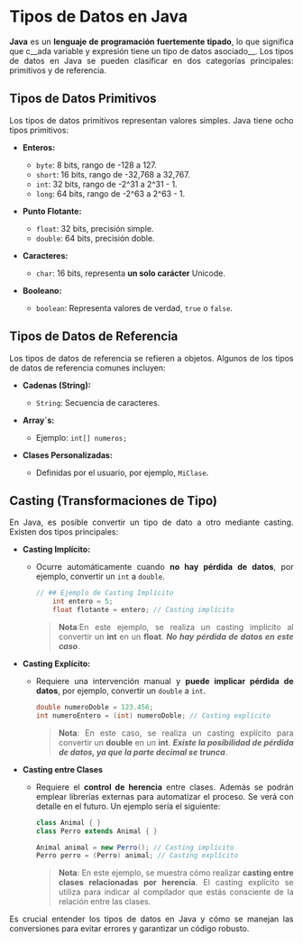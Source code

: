 <div align="justify">

# Tipos de Datos en Java

__Java__ es un __lenguaje de programación fuertemente tipado__, lo que significa que c__ada variable y expresión tiene un tipo de datos asociado__. Los tipos de datos en Java se pueden clasificar en dos categorías principales: primitivos y de referencia.

## Tipos de Datos Primitivos

Los tipos de datos primitivos representan valores simples. Java tiene ocho tipos primitivos:

- **Enteros:**
  - `byte`: 8 bits, rango de -128 a 127.
  - `short`: 16 bits, rango de -32,768 a 32,767.
  - `int`: 32 bits, rango de -2^31 a 2^31 - 1.
  - `long`: 64 bits, rango de -2^63 a 2^63 - 1.

- **Punto Flotante:**
  - `float`: 32 bits, precisión simple.
  - `double`: 64 bits, precisión doble.

- **Caracteres:**
  - `char`: 16 bits, representa __un solo carácter__ Unicode.

- **Booleano:**
  - `boolean`: Representa valores de verdad, `true` o `false`.

## Tipos de Datos de Referencia

Los tipos de datos de referencia se refieren a objetos. Algunos de los tipos de datos de referencia comunes incluyen:

- **Cadenas (String):**
  - `String`: Secuencia de caracteres.

- **Array´s:**
  - Ejemplo: `int[] numeros;`

- **Clases Personalizadas:**
  - Definidas por el usuario, por ejemplo, `MiClase`.

## Casting (Transformaciones de Tipo)

En Java, es posible convertir un tipo de dato a otro mediante casting. Existen dos tipos principales:

- **Casting Implícito:**
  - Ocurre automáticamente cuando __no hay pérdida de datos__, por ejemplo, convertir un `int` a `double`.
  
    ```java
    // ## Ejemplo de Casting Implícito
        int entero = 5;
        float flotante = entero; // Casting implícito
    ```
    
    > __Nota__:En este ejemplo, se realiza un casting implícito al convertir un __int__ en un __float__. ___No hay pérdida de datos en este caso___.

- **Casting Explícito:**
  - Requiere una intervención manual y __puede implicar pérdida de datos__, por ejemplo, convertir un `double` a `int`.

    ```java
    double numeroDoble = 123.456;
    int numeroEntero = (int) numeroDoble; // Casting explícito
    ```
    
    > __Nota__: En este caso, se realiza un casting explícito para convertir un __double__ en un __int__. ___Existe la posibilidad de pérdida de datos, ya que la parte decimal se trunca___.

- **Casting entre Clases**
  - Requiere el __control de herencia__ entre clases. Además se podrán emplear librerías externas para automatizar el proceso. Se verá con detalle en el futuro. Un ejemplo sería el siguiente:

    ```java
    class Animal { }
    class Perro extends Animal { }

    Animal animal = new Perro(); // Casting implícito
    Perro perro = (Perro) animal; // Casting explícito
    ```

    >__Nota__: En este ejemplo, se muestra cómo realizar __casting entre clases relacionadas por herencia__. El casting explícito se utiliza para indicar al compilador que estás consciente de la relación entre las clases.



Es crucial entender los tipos de datos en Java y cómo se manejan las conversiones para evitar errores y garantizar un código robusto.



</div>